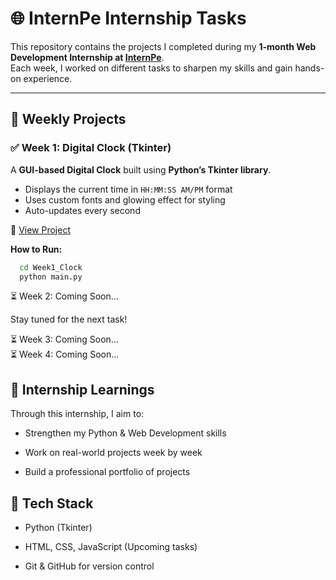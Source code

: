 # 🌐 InternPe Internship Tasks  

This repository contains the projects I completed during my **1-month Web Development Internship at [InternPe](https://internpe.in/)**.  
Each week, I worked on different tasks to sharpen my skills and gain hands-on experience.  

---

## 📅 Weekly Projects  

### ✅ Week 1: Digital Clock (Tkinter)  
A **GUI-based Digital Clock** built using **Python’s Tkinter library**.  
- Displays the current time in `HH:MM:SS AM/PM` format  
- Uses custom fonts and glowing effect for styling  
- Auto-updates every second


📂 [View Project](./Week1_Clock)  

**How to Run:**  
```bash
  cd Week1_Clock
  python main.py  
```

⏳ Week 2: Coming Soon...

Stay tuned for the next task!

⏳ Week 3: Coming Soon...  
⏳ Week 4: Coming Soon...

## 🎯 Internship Learnings

Through this internship, I aim to:

- Strengthen my Python & Web Development skills

- Work on real-world projects week by week

- Build a professional portfolio of projects

## 📌 Tech Stack

- Python (Tkinter)

- HTML, CSS, JavaScript (Upcoming tasks)

- Git & GitHub for version control



